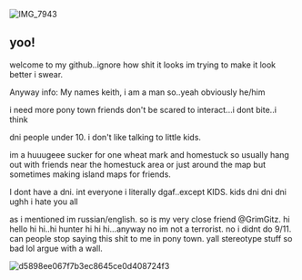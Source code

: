![IMG_7943](https://github.com/user-attachments/assets/cbc3483d-5284-43d4-82e8-c8a103671cf2)

## yoo!
welcome to my github..ignore how shit it looks im trying to make it look better i swear.

Anyway info: My names keith, i am a man so..yeah obviously he/him

i need more pony town friends don't be scared to interact...i dont bite..i think

dni people under 10. i don't like talking to little kids.



im a huuugeee sucker for one wheat mark and homestuck so usually hang out with friends near the homestuck area or just around the map but sometimes making island maps for friends. 

I dont have a dni. int everyone i literally dgaf..except KIDS. kids dni dni dni ughh i hate you all

as i mentioned im russian/english. so is my very close friend @GrimGitz. hi hello hi hi..hi hunter hi hi hi...anyway no im not a terrorist. no i didnt do 9/11. can people stop saying this shit to me in pony town. yall stereotype stuff so bad lol argue with a wall. 

![d5898ee067f7b3ec8645ce0d408724f3](https://github.com/user-attachments/assets/afe98959-d689-478e-b8d1-34d85d96ab52)
